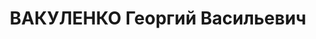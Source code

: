 ---
title: ВАКУЛЕНКО Георгий Васильевич
description: "Род. в 1895. Майор, начальник 5-й части штаба 7-го стрелкового корпуса\
  \ \n  Арестован 19.09.1937. Приговор: ВК ВС СССР, 27.11.1937 – ВМН. Расстрелян 28.11.1937"
---